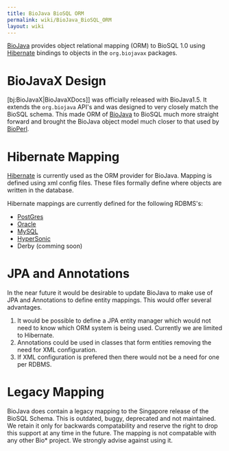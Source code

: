 ```yaml
---
title: BioJava BioSQL ORM
permalink: wiki/BioJava_BioSQL_ORM
layout: wiki
---
```


[BioJava](bj:BioJava "wikilink") provides object relational mapping
(ORM) to BioSQL 1.0 using [Hibernate](http://www.hibernate.org) bindings
to objects in the `org.biojavax` packages.

BioJavaX Design
===============

\[bj:BioJavaX|BioJavaXDocs\]\] was officially released with BioJava1.5.
It extends the `org.biojava` API's and was designed to very closely
match the BioSQL schema. This made ORM of
[BioJava](bj:BioJava "wikilink") to BioSQL much more straight forward
and brought the BioJava object model much closer to that used by
[BioPerl](bp:BioPerl "wikilink").

Hibernate Mapping
=================

[Hibernate](http://www.hibernate.org) is currently used as the ORM
provider for BioJava. Mapping is defined using xml config files. These
files formally define where objects are written in the database.

Hibernate mappings are currently defined for the following RDBMS's:

-   [PostGres](http://code.open-bio.org/svnweb/index.cgi/biojava/browse/biojava-live/trunk/src/org/biojavax/bio/db/biosql/pg)
-   [Oracle](http://code.open-bio.org/svnweb/index.cgi/biojava/browse/biojava-live/trunk/src/org/biojavax/bio/db/biosql/oracle)
-   [MySQL](http://code.open-bio.org/svnweb/index.cgi/biojava/browse/biojava-live/trunk/src/org/biojavax/bio/db/biosql/mysql)
-   [HyperSonic](http://code.open-bio.org/svnweb/index.cgi/biojava/browse/biojava-live/trunk/src/org/biojavax/bio/db/biosql/hsqldb)
-   Derby (comming soon)

JPA and Annotations
===================

In the near future it would be desirable to update BioJava to make use
of JPA and Annotations to define entity mappings. This would offer
several advantages.

1.  It would be possible to define a JPA entity manager which would not
    need to know which ORM system is being used. Currently we are
    limited to Hibernate.
2.  Annotations could be used in classes that form entities removing the
    need for XML configuration.
3.  If XML configuration is prefered then there would not be a need for
    one per RDBMS.

Legacy Mapping
==============

BioJava does contain a legacy mapping to the Singapore release of the
BioSQL Schema. This is outdated, buggy, deprecated and not maintained.
We retain it only for backwards compatability and reserve the right to
drop this support at any time in the future. The mapping is not
compatable with any other Bio\* project. We strongly advise against
using it.
